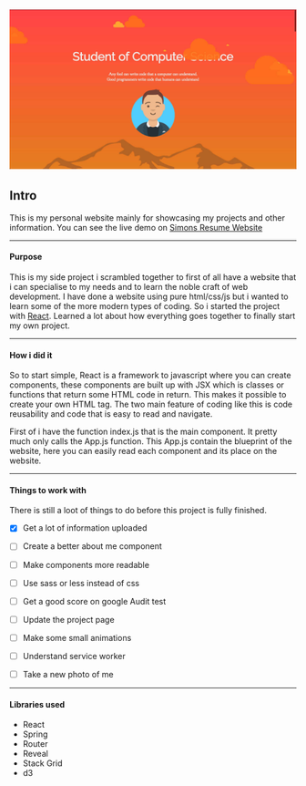 ![Screenshot](./src/assets/img/Simon-Edvardsson-resume-website.jpg) 
---
## Intro    
This is my personal website mainly for showcasing my projects and other information. 
You can see the live demo on [Simons Resume Website](https://edsimon.github.io/resume_website/)

---
#### Purpose 
This is my side project i scrambled together to first of all have a website that i can specialise to my needs and to
learn the noble craft of web development. I have done a website using pure html/css/js but i wanted to learn some of the 
more modern types of coding. So i started the project with [React](https://reactjs.org/). Learned a lot about how 
everything goes together to finally start my own project. 

---
#### How i did it
So to start simple, React is a framework to javascript where you can create components, these components are built up
with JSX which is classes or functions that return some HTML code in return. This makes it possible to create your own 
HTML tag. The two main feature of coding like this is code reusability and code that is easy to read and navigate. 

First of i have the function index.js that is the main component. It pretty much only calls the App.js function.
This App.js contain the blueprint of the website, here you can easily read each component and its place on the website.

---
#### Things to work with
There is still a loot of things to do before this project is fully finished.
 
- [X] Get a lot of information uploaded
- [ ] Create a better about me component
- [ ] Make components more readable
- [ ] Use sass or less instead of css
- [ ] Get a good score on google Audit test
- [ ] Update the project page
- [ ] Make some small animations
- [ ] Understand service worker
- [ ] Take a new photo of me


--- 
#### Libraries used
* React
* Spring
* Router
* Reveal
* Stack Grid
* d3 



